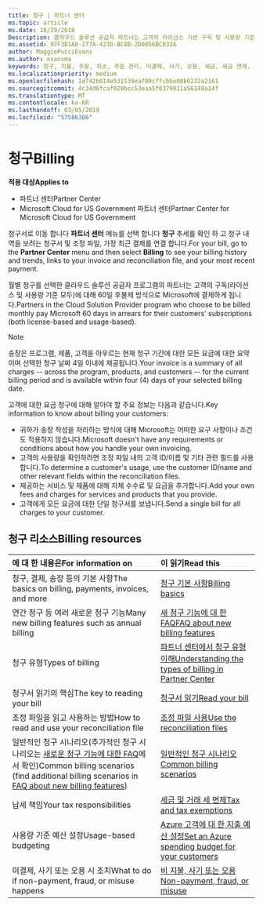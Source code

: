 ```yaml
---
title: 청구 | 파트너 센터
ms.topic: article
ms.date: 10/29/2018
Description: 클라우드 솔루션 공급자 파트너는 고객의 라이선스 기반 구독 및 사용량 기준 구독에 대해 60일 후불제 방식으로 Microsoft에 결제하게 됩니다.
ms.assetid: 97F3B1A0-277A-423D-BC8B-2D0056BCD33A
author: MaggiePucciEvans
ms.author: evansma
keywords: 청구, 지불, 주문, 취소, 주문 관리, 미결제, 사기, 오용, 세금, 세금 면제, 조정 파일
ms.localizationpriority: medium
ms.openlocfilehash: 1d742b014e531539eaf89cffcbbe08b0232a2161
ms.sourcegitcommit: 4c34d6fcaf020bcc53eaa5f0379011a56149a14f
ms.translationtype: MT
ms.contentlocale: ko-KR
ms.lasthandoff: 03/05/2019
ms.locfileid: "57586386"
---
```

# <a name="billing"></a><span data-ttu-id="7dd52-104">청구</span><span class="sxs-lookup"><span data-stu-id="7dd52-104">Billing</span></span>

<span data-ttu-id="7dd52-105">**적용 대상**</span><span class="sxs-lookup"><span data-stu-id="7dd52-105">**Applies to**</span></span>

-  <span data-ttu-id="7dd52-106">파트너 센터</span><span class="sxs-lookup"><span data-stu-id="7dd52-106">Partner Center</span></span>
-  <span data-ttu-id="7dd52-107">Microsoft Cloud for US Government 파트너 센터</span><span class="sxs-lookup"><span data-stu-id="7dd52-107">Partner Center for Microsoft Cloud for US Government</span></span>
 
 
<span data-ttu-id="7dd52-108">청구서로 이동 합니다 **파트너 센터** 메뉴를 선택 합니다 **청구** 추세를 확인 하 고 청구 내역을 보려는 청구서 및 조정 파일, 가장 최근 결제를 연결 합니다.</span><span class="sxs-lookup"><span data-stu-id="7dd52-108">For your bill, go to the **Partner Center** menu and then select **Billing** to see your billing history and trends, links to your invoice and reconciliation file, and your most recent payment.</span></span>

<span data-ttu-id="7dd52-109">월별 청구를 선택한 클라우드 솔루션 공급자 프로그램의 파트너는 고객의 구독(라이선스 및 사용량 기준 모두)에 대해 60일 후불제 방식으로 Microsoft에 결제하게 됩니다.</span><span class="sxs-lookup"><span data-stu-id="7dd52-109">Partners in the Cloud Solution Provider program who choose to be billed monthly pay Microsoft 60 days in arrears for their customers' subscriptions (both license-based and usage-based).</span></span>

> [!NOTE]  
> <span data-ttu-id="7dd52-110">송장은 프로그램, 제품, 고객을 아우르는 현재 청구 기간에 대한 모든 요금에 대한 요약이며 선택한 청구 날짜 4일 이내에 제공됩니다.</span><span class="sxs-lookup"><span data-stu-id="7dd52-110">Your invoice is a summary of all charges -- across the program, products, and customers -- for the current billing period and is available within four (4) days of your selected billing date.</span></span>

<span data-ttu-id="7dd52-111">고객에 대한 요금 청구에 대해 알아야 할 주요 정보는 다음과 같습니다.</span><span class="sxs-lookup"><span data-stu-id="7dd52-111">Key information to know about billing your customers:</span></span>

-   <span data-ttu-id="7dd52-112">귀하가 송장 작성을 처리하는 방식에 대해 Microsoft는 어떠한 요구 사항이나 조건도 적용하지 않습니다.</span><span class="sxs-lookup"><span data-stu-id="7dd52-112">Microsoft doesn't have any requirements or conditions about how you handle your own invoicing.</span></span>
-   <span data-ttu-id="7dd52-113">고객의 사용량을 확인하려면 조정 파일 내의 고객 ID/이름 및 기타 관련 필드를 사용합니다.</span><span class="sxs-lookup"><span data-stu-id="7dd52-113">To determine a customer's usage, use the customer ID/name and other relevant fields within the reconciliation files.</span></span>
-   <span data-ttu-id="7dd52-114">제공하는 서비스 및 제품에 대해 자체 수수료 및 요금을 추가합니다.</span><span class="sxs-lookup"><span data-stu-id="7dd52-114">Add your own fees and charges for services and products that you provide.</span></span>
-   <span data-ttu-id="7dd52-115">고객에게 모든 요금에 대한 단일 청구서를 보냅니다.</span><span class="sxs-lookup"><span data-stu-id="7dd52-115">Send a single bill for all charges to your customer.</span></span>

## <a name="billing-resources"></a><span data-ttu-id="7dd52-116">청구 리소스</span><span class="sxs-lookup"><span data-stu-id="7dd52-116">Billing resources</span></span>
|<span data-ttu-id="7dd52-117">**에 대 한 내용은**</span><span class="sxs-lookup"><span data-stu-id="7dd52-117">**For information on**</span></span>   |<span data-ttu-id="7dd52-118">**이 읽기**</span><span class="sxs-lookup"><span data-stu-id="7dd52-118">**Read this**</span></span>    |
|:-----------------------------|:-----------------|
|<span data-ttu-id="7dd52-119">청구, 결제, 송장 등의 기본 사항</span><span class="sxs-lookup"><span data-stu-id="7dd52-119">The basics on billing, payments, invoices, and  more</span></span>   |[<span data-ttu-id="7dd52-120">청구 기본 사항</span><span class="sxs-lookup"><span data-stu-id="7dd52-120">Billing basics</span></span>](billing-basics.md)
|<span data-ttu-id="7dd52-121">연간 청구 등 여러 새로운 청구 기능</span><span class="sxs-lookup"><span data-stu-id="7dd52-121">Many new billing features such as annual billing</span></span>   |[<span data-ttu-id="7dd52-122">새 청구 기능에 대 한 FAQ</span><span class="sxs-lookup"><span data-stu-id="7dd52-122">FAQ about new billing features</span></span>](faq-about-new-billing-features.md)|
|<span data-ttu-id="7dd52-123">청구 유형</span><span class="sxs-lookup"><span data-stu-id="7dd52-123">Types of billing</span></span>   |[<span data-ttu-id="7dd52-124">파트너 센터에서 청구 유형 이해</span><span class="sxs-lookup"><span data-stu-id="7dd52-124">Understanding the types of billing in Partner Center</span></span>](billing-different-types.md)   |
|<span data-ttu-id="7dd52-125">청구서 읽기의 핵심</span><span class="sxs-lookup"><span data-stu-id="7dd52-125">The key to reading your bill</span></span>   |[<span data-ttu-id="7dd52-126">청구서 읽기</span><span class="sxs-lookup"><span data-stu-id="7dd52-126">Read your bill</span></span>](read-your-bill.md)   |
|<span data-ttu-id="7dd52-127">조정 파일을 읽고 사용하는 방법</span><span class="sxs-lookup"><span data-stu-id="7dd52-127">How to read and use your reconciliation file</span></span>   |[<span data-ttu-id="7dd52-128">조정 파일 사용</span><span class="sxs-lookup"><span data-stu-id="7dd52-128">Use the reconciliation files</span></span>](use-the-reconciliation-files.md)|
|<span data-ttu-id="7dd52-129">일반적인 청구 시나리오(추가적인 청구 시나리오는 [새로운 청구 기능에 대한 FAQ](faq-about-new-billing-features.md)에서 확인)</span><span class="sxs-lookup"><span data-stu-id="7dd52-129">Common billing scenarios (find additional billing scenarios in [FAQ about new billing features](faq-about-new-billing-features.md))</span></span>|[<span data-ttu-id="7dd52-130">일반적인 청구 시나리오</span><span class="sxs-lookup"><span data-stu-id="7dd52-130">Common billing scenarios</span></span>](common-billing-scenarios.md)|
|<span data-ttu-id="7dd52-131">납세 책임</span><span class="sxs-lookup"><span data-stu-id="7dd52-131">Your tax responsibilities</span></span>   | [<span data-ttu-id="7dd52-132">세금 및 거래 세 면제</span><span class="sxs-lookup"><span data-stu-id="7dd52-132">Tax and tax exemptions</span></span>](tax-and-tax-exemptions.md)|
|<span data-ttu-id="7dd52-133">사용량 기준 예산 설정</span><span class="sxs-lookup"><span data-stu-id="7dd52-133">Usage-based budgeting</span></span>    |[<span data-ttu-id="7dd52-134">Azure 고객에 대 한 지출 예산 설정</span><span class="sxs-lookup"><span data-stu-id="7dd52-134">Set an Azure spending budget for your customers</span></span>](set-an-azure-spending-budget-for-your-customers.md)|
|<span data-ttu-id="7dd52-135">미결제, 사기 또는 오용 시 조치</span><span class="sxs-lookup"><span data-stu-id="7dd52-135">What to do if non-payment, fraud, or misuse happens</span></span>   |[<span data-ttu-id="7dd52-136">비 지불, 사기 또는 오용</span><span class="sxs-lookup"><span data-stu-id="7dd52-136">Non-payment, fraud, or misuse</span></span>](non-payment--fraud--or-misuse.md)|





















